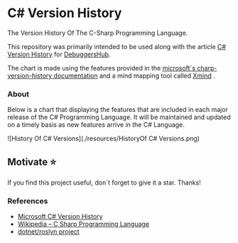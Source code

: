 # C# Version History
The Version History Of The C-Sharp Programming Language.



This repository was primarily intended to be used along with the article [C# Version History](https://www.debuggershub.com/c-sharp-version-history) for [DebuggersHub](http://debuggershub.com/).

The chart is made using the features provided in the [microsoft`s charp-version-history documentation](https://docs.microsoft.com/en-us/dotnet/csharp/whats-new/csharp-version-history) and a mind mapping tool called [Xmind](https://www.xmind.net/) .

### About

Below is a chart that displaying the features that are included in each major release of the C# Programming Language. It will be maintained and updated on a timely basis as new features arrive in the C# Language. 



![History Of C# Versions](./resources/HistoryOf C# Versions.png)



## Motivate ⭐️

If you find this project useful, don`t forget to give it a star. Thanks!



### References

- [Microsoft C# Version History](https://docs.microsoft.com/en-us/dotnet/csharp/whats-new/csharp-version-history)
- [Wikipedia – C Sharp Programming Language](https://en.wikipedia.org/wiki/C_Sharp_(programming_language))
- [dotnet/roslyn project](https://github.com/dotnet/roslyn/blob/master/docs/Language%20Feature%20Status.md)
